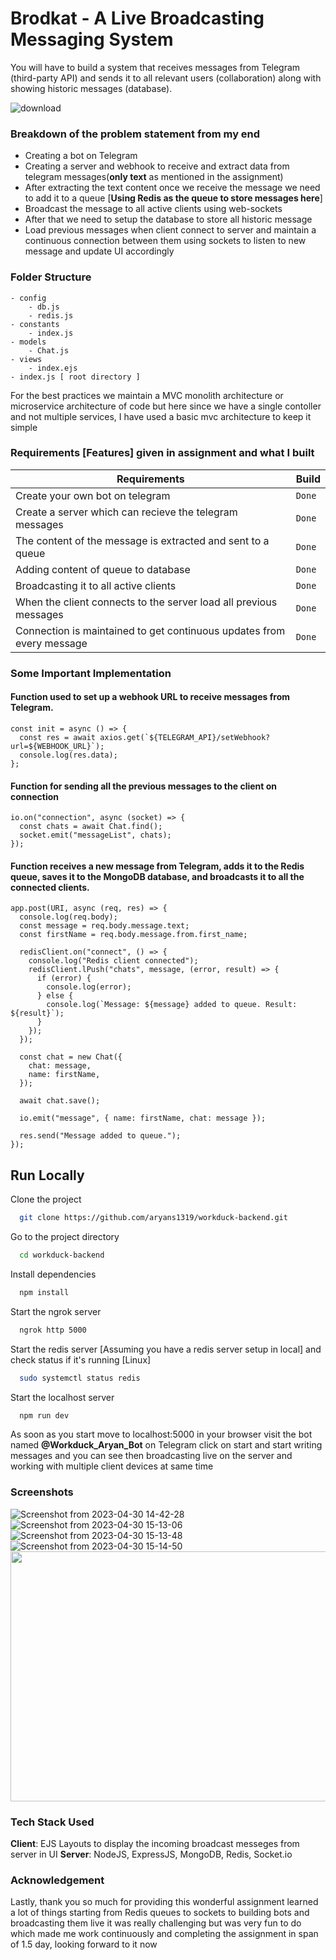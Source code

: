 # Brodkat - A Live Broadcasting Messaging System

You will have to build a system that receives messages from Telegram (third-party API) and sends it to all relevant users (collaboration) along with showing historic messages (database).

![download](https://user-images.githubusercontent.com/72180855/235340781-7e96eb85-f027-444d-8d60-f2cd2b6a856b.jpeg)

### Breakdown of the problem statement from my end

- Creating a bot on Telegram
- Creating a server and webhook to receive and extract data from telegram            messages(**only text** as mentioned in the assignment)
- After extracting the text content once we receive the message we need to add it to a queue [**Using Redis as the queue to store messages here**]
- Broadcast the message to all active clients using web-sockets
- After that we need to setup the database to store all historic message
- Load previous messages when client connect to server and maintain a continuous connection between them using sockets to listen to new message and update UI accordingly

### Folder Structure
    - config
        - db.js
        - redis.js
    - constants
        - index.js
    - models
        - Chat.js 
    - views
        - index.ejs
    - index.js [ root directory ]    
For the best practices we maintain a MVC monolith architecture or microservice architecture of code but here since we have a single contoller and not multiple services, I have used a basic mvc architecture to keep it simple



### Requirements [Features] given in assignment and what I built

| Requirements | Build |
| --- | --- |
| Create your own bot on telegram | `Done` | 
| Create a server which can recieve the telegram messages | `Done` |
| The content of the message is extracted and sent to a queue | `Done` |
| Adding content of queue to database  | `Done` |
| Broadcasting it to all active clients  | `Done` |
| When the client connects to the server load all previous messages | `Done` |
| Connection is maintained to get continuous updates from every message| `Done` |

### Some Important Implementation

#### Function used to set up a webhook URL to receive messages from Telegram.
```
const init = async () => {
  const res = await axios.get(`${TELEGRAM_API}/setWebhook?url=${WEBHOOK_URL}`);
  console.log(res.data);
};
```

#### Function for sending all the previous messages to the client on connection
```
io.on("connection", async (socket) => {
  const chats = await Chat.find();
  socket.emit("messageList", chats);
});
```
#### Function receives a new message from Telegram, adds it to the Redis queue, saves it to the MongoDB database, and broadcasts it to all the connected clients.
```
app.post(URI, async (req, res) => {
  console.log(req.body);
  const message = req.body.message.text;
  const firstName = req.body.message.from.first_name;
  
  redisClient.on("connect", () => {
    console.log("Redis client connected");
    redisClient.lPush("chats", message, (error, result) => {
      if (error) {
        console.log(error);
      } else {
        console.log(`Message: ${message} added to queue. Result: ${result}`);
      }
    });
  });

  const chat = new Chat({
    chat: message,
    name: firstName,
  });

  await chat.save();

  io.emit("message", { name: firstName, chat: message });

  res.send("Message added to queue.");
});
```


## Run Locally

Clone the project

```bash
  git clone https://github.com/aryans1319/workduck-backend.git
```

Go to the project directory

```bash
  cd workduck-backend
```

Install dependencies

```bash
  npm install
```

Start the ngrok server

```bash
  ngrok http 5000
```
Start the redis server [Assuming you have a redis server setup in local] and check status if it's running [Linux]

```bash
  sudo systemctl status redis
```
Start the localhost server

```bash
  npm run dev
```
As soon as you start move to localhost:5000 in your browser visit the bot named **@Workduck_Aryan_Bot** on Telegram click on start and start writing messages and you can see then broadcasting live on the server and working with multiple client devices at same time

### Screenshots
![Screenshot from 2023-04-30 14-42-28](https://user-images.githubusercontent.com/72180855/235346420-5c10e6f8-9992-493b-9663-1f8703c00191.png)
![Screenshot from 2023-04-30 15-13-06](https://user-images.githubusercontent.com/72180855/235346615-1ffb32e8-254a-460a-a221-8663b07431fa.png)
![Screenshot from 2023-04-30 15-13-48](https://user-images.githubusercontent.com/72180855/235346619-279f58de-cc9a-4e3f-973a-710b5483b30c.png)
![Screenshot from 2023-04-30 15-14-50](https://user-images.githubusercontent.com/72180855/235346624-1d5a28ae-49a2-4600-b37d-29a1e6737cdf.png)
<img src="https://user-images.githubusercontent.com/72180855/235346822-6f38a8b3-5f94-41b1-b2bb-f776dbdcbee0.png" width="700" height="400">

### Tech Stack Used

**Client**: EJS Layouts to display the incoming broadcast messeges from server in UI
**Server**: NodeJS, ExpressJS, MongoDB, Redis, Socket.io




### Acknowledgement

Lastly, thank you so much for providing this wonderful assignment learned a lot of things starting from Redis queues to sockets to building bots and broadcasting them live it was really challenging but was very fun to do which made me work continuously and completing the assignment in span of 1.5 day, looking forward to it now



